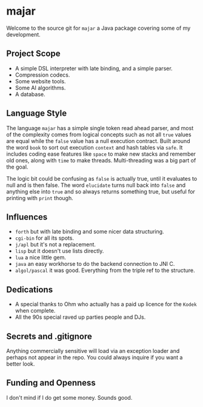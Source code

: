 majar
=
Welcome to the source git for `majar` a Java package covering some of my 
development.

Project Scope
-
* A simple DSL interpreter with late binding, and a simple parser.
* Compression codecs.
* Some website tools.
* Some AI algorithms.
* A database.

Language Style
-
The language `majar` has a simple single token read ahead parser, and most
of the complexity comes from logical concepts such as not all `true` values are equal
while the `false` value has a null execution contract. Built around the word
`book` to sort out execution `context` and hash tables via `safe`. It includes
coding ease features like `space` to make new stacks and remember old ones, along
with `time` to make threads. Multi-threading was a big part of the goal.

The logic bit could be confusing as `false` is actually true, until it evaluates
to null and is then false. The word `elucidate` turns null back into `false` and
anything else into `true` and so always returns something true, but useful for
printing with `print` though.

Influences
-
* `forth` but with late binding and some nicer data structuring.
* `cgi-bin` for all its spots.
* `j/apl` but it's not a replacement.
* `lisp` but it doesn't use lists directly.
* `lua` a nice little gem.
* `java` an easy workhorse to do the backend connection to JNI C.
* `algol/pascal` it was good. Everything from the triple ref to the structure.

Dedications
-
* A special thanks to Ohm who actually has a paid up licence for the `Kodek` when complete.
* All the 90s special raved up parties people and DJs.

Secrets and .gitignore
-
Anything commercially sensitive will load via an exception loader and perhaps not
appear in the repo. You could always inquire if you want a better look.

Funding and Openness
-
I don't mind if I do get some money. Sounds good.